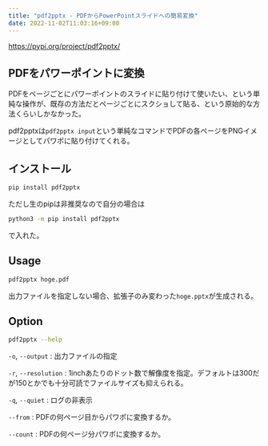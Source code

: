 ```yaml
---
title: "pdf2pptx - PDFからPowerPointスライドへの簡易変換"
date: 2022-11-02T11:03:16+09:00
---
```


https://pypi.org/project/pdf2pptx/

## PDFをパワーポイントに変換
PDFをページごとにパワーポイントのスライドに貼り付けて使いたい、という単純な操作が、既存の方法だとページごとにスクショして貼る、という原始的な方法くらいしかなかった。

pdf2pptxは`pdf2pptx input`という単純なコマンドでPDFの各ページをPNGイメージとしてパワポに貼り付けてくれる。


## インストール
```bash
pip install pdf2pptx
```

ただし生のpipは非推奨なので自分の場合は
```bash
python3 -m pip install pdf2pptx
```
で入れた。


## Usage
```bash
pdf2pptx hoge.pdf
```
出力ファイルを指定しない場合、拡張子のみ変わった`hoge.pptx`が生成される。


## Option
```bash
pdf2pptx --help
```

`-o`, `--output`
:	出力ファイルの指定

`-r`, `--resolution`
:	1inchあたりのドット数で解像度を指定。デフォルトは300だが150とかでも十分可読でファイルサイズも抑えられる。

`-q`, `--quiet`
:	ログの非表示

`--from`
:	PDFの何ページ目からパワポに変換するか。

`--count`
:	PDFの何ページ分パワポに変換するか。
